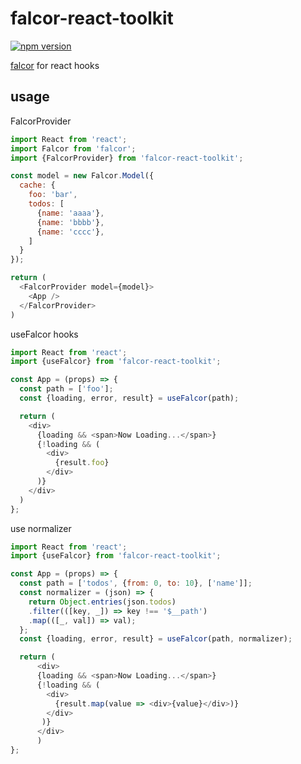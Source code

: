 # falcor-react-toolkit

[![npm version](https://badge.fury.io/js/falcor-react-toolkit.svg)](https://badge.fury.io/js/falcor-react-toolkit)

[falcor](https://www.npmjs.com/package/falcor) for react hooks

## usage

FalcorProvider

```javascript
import React from 'react';
import Falcor from 'falcor';
import {FalcorProvider} from 'falcor-react-toolkit';

const model = new Falcor.Model({
  cache: {
    foo: 'bar',
    todos: [
      {name: 'aaaa'},
      {name: 'bbbb'},
      {name: 'cccc'},
    ]
  }
});

return (
  <FalcorProvider model={model}>
    <App />
  </FalcorProvider>
)
```

useFalcor hooks

```javascript
import React from 'react';
import {useFalcor} from 'falcor-react-toolkit';

const App = (props) => {
  const path = ['foo'];
  const {loading, error, result} = useFalcor(path);

  return (
    <div>
      {loading && <span>Now Loading...</span>}
      {!loading && (
        <div>
          {result.foo}
        </div>
      )}
    </div>
  )
};
```

use normalizer

```javascript
import React from 'react';
import {useFalcor} from 'falcor-react-toolkit';

const App = (props) => {
  const path = ['todos', {from: 0, to: 10}, ['name']];
  const normalizer = (json) => {
    return Object.entries(json.todos)
    .filter(([key, _]) => key !== '$__path')
    .map(([_, val]) => val);
  };
  const {loading, error, result} = useFalcor(path, normalizer);

  return (
      <div>
      {loading && <span>Now Loading...</span>}
      {!loading && (
        <div>
          {result.map(value => <div>{value}</div>)}
        </div>
       )}
      </div>
      )
};
```
